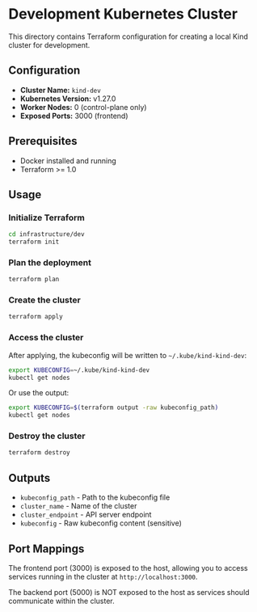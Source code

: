 # Development Kubernetes Cluster

This directory contains Terraform configuration for creating a local Kind cluster for development.

## Configuration

- **Cluster Name:** `kind-dev`
- **Kubernetes Version:** v1.27.0
- **Worker Nodes:** 0 (control-plane only)
- **Exposed Ports:** 3000 (frontend)

## Prerequisites

- Docker installed and running
- Terraform >= 1.0

## Usage

### Initialize Terraform

```bash
cd infrastructure/dev
terraform init
```

### Plan the deployment

```bash
terraform plan
```

### Create the cluster

```bash
terraform apply
```

### Access the cluster

After applying, the kubeconfig will be written to `~/.kube/kind-kind-dev`:

```bash
export KUBECONFIG=~/.kube/kind-kind-dev
kubectl get nodes
```

Or use the output:

```bash
export KUBECONFIG=$(terraform output -raw kubeconfig_path)
kubectl get nodes
```

### Destroy the cluster

```bash
terraform destroy
```

## Outputs

- `kubeconfig_path` - Path to the kubeconfig file
- `cluster_name` - Name of the cluster
- `cluster_endpoint` - API server endpoint
- `kubeconfig` - Raw kubeconfig content (sensitive)

## Port Mappings

The frontend port (3000) is exposed to the host, allowing you to access services running in the cluster at `http://localhost:3000`.

The backend port (5000) is NOT exposed to the host as services should communicate within the cluster.
